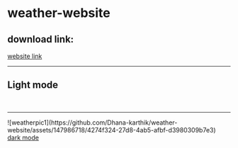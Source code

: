 # weather-website

<h2> download link:</h2>
<a href="https://655f57b99cde310a91a65e31--tubular-pika-3e6c43.netlify.app/">website link</a>
<br><hr>
<h2>Light mode</h2>
<br><hr>
![weatherpic1](https://github.com/Dhana-karthik/weather-website/assets/147986718/4274f324-27d8-4ab5-afbf-d3980309b7e3)
<a href="https://github.com/Dhana-karthik/weather-website/assets/147986718/f9a565f3-066a-424b-869b-5ea05a5088d3">dark mode</a>
